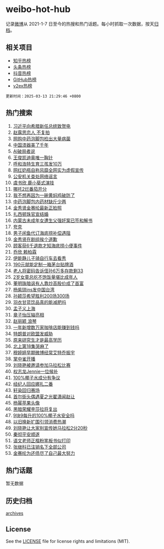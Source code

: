 # weibo-hot-hub

记录[微博](https://www.weibo.com)从 2021-1-7 日至今的热搜和热门话题。每小时抓取一次数据，按天[归档](archives)。

## 相关项目

- [知乎热榜](https://github.com/snaildev/zhihu-hot-hub)
- [头条热榜](https://github.com/snaildev/toutiao-hot-hub)
- [抖音热榜](https://github.com/snaildev/douyin-hot-hub)
- [GitHub热榜](https://github.com/snaildev/github-hot-hub)
- [v2ex热榜](https://github.com/snaildev/v2ex-hot-hub)


`更新时间：2025-03-13 21:29:46 +0800`

## 热门搜索

1. [习近平向希腊新任总统致贺电](https://m.weibo.cn/search?containerid=100103type%3D1%26t%3D10%26q%3D%23%E4%B9%A0%E8%BF%91%E5%B9%B3%E5%90%91%E5%B8%8C%E8%85%8A%E6%96%B0%E4%BB%BB%E6%80%BB%E7%BB%9F%E8%87%B4%E8%B4%BA%E7%94%B5%23&stream_entry_id=51&isnewpage=1&extparam=seat%3D1%26cate%3D10103%26pos%3D0%26q%3D%2523%25E4%25B9%25A0%25E8%25BF%2591%25E5%25B9%25B3%25E5%2590%2591%25E5%25B8%258C%25E8%2585%258A%25E6%2596%25B0%25E4%25BB%25BB%25E6%2580%25BB%25E7%25BB%259F%25E8%2587%25B4%25E8%25B4%25BA%25E7%2594%25B5%2523%26stream_entry_id%3D51%26c_type%3D51%26filter_type%3Drealtimehot%26dgr%3D0%26display_time%3D1741872585%26pre_seqid%3D174187258518603252230103)
1. [赵露思恋人 不复拍](https://m.weibo.cn/search?containerid=100103type%3D1%26t%3D10%26q%3D%E8%B5%B5%E9%9C%B2%E6%80%9D%E6%81%8B%E4%BA%BA+%E4%B8%8D%E5%A4%8D%E6%8B%8D&stream_entry_id=31&isnewpage=1&extparam=seat%3D1%26flag%3D2%26filter_type%3Drealtimehot%26dgr%3D0%26cate%3D5001%26band_rank%3D1%26pos%3D0%26q%3D%25E8%25B5%25B5%25E9%259C%25B2%25E6%2580%259D%25E6%2581%258B%25E4%25BA%25BA%2520%25E4%25B8%258D%25E5%25A4%258D%25E6%258B%258D%26stream_entry_id%3D31%26realpos%3D1%26c_type%3D31%26lcate%3D5001%26display_time%3D1741872585%26pre_seqid%3D174187258518603252230103)
1. [网购中药泡脚包检出大量病菌](https://m.weibo.cn/search?containerid=100103type%3D1%26t%3D10%26q%3D%23%E7%BD%91%E8%B4%AD%E4%B8%AD%E8%8D%AF%E6%B3%A1%E8%84%9A%E5%8C%85%E6%A3%80%E5%87%BA%E5%A4%A7%E9%87%8F%E7%97%85%E8%8F%8C%23&stream_entry_id=31&isnewpage=1&extparam=seat%3D1%26flag%3D1%26filter_type%3Drealtimehot%26dgr%3D0%26cate%3D5001%26band_rank%3D2%26pos%3D1%26q%3D%2523%25E7%25BD%2591%25E8%25B4%25AD%25E4%25B8%25AD%25E8%258D%25AF%25E6%25B3%25A1%25E8%2584%259A%25E5%258C%2585%25E6%25A3%2580%25E5%2587%25BA%25E5%25A4%25A7%25E9%2587%258F%25E7%2597%2585%25E8%258F%258C%2523%26stream_entry_id%3D31%26realpos%3D2%26c_type%3D31%26lcate%3D5001%26display_time%3D1741872585%26pre_seqid%3D174187258518603252230103)
1. [中国漆器美了千年](https://m.weibo.cn/search?containerid=100103type%3D1%26t%3D10%26q%3D%23%E4%B8%AD%E5%9B%BD%E6%BC%86%E5%99%A8%E7%BE%8E%E4%BA%86%E5%8D%83%E5%B9%B4%23&stream_entry_id=31&isnewpage=1&extparam=seat%3D1%26flag%3D1%26filter_type%3Drealtimehot%26dgr%3D0%26cate%3D5001%26band_rank%3D3%26pos%3D2%26q%3D%2523%25E4%25B8%25AD%25E5%259B%25BD%25E6%25BC%2586%25E5%2599%25A8%25E7%25BE%258E%25E4%25BA%2586%25E5%258D%2583%25E5%25B9%25B4%2523%26stream_entry_id%3D31%26realpos%3D3%26c_type%3D31%26lcate%3D5001%26display_time%3D1741872585%26pre_seqid%3D174187258518603252230103)
1. [AI破局者说](https://m.weibo.cn/search?containerid=100103type%3D1%26t%3D10%26q%3D%23AI%E7%A0%B4%E5%B1%80%E8%80%85%E8%AF%B4%23&stream_entry_id=31&isnewpage=1&extparam=seat%3D1%26filter_type%3Drealtimehot%26dgr%3D0%26adid%3D278956%26cate%3D5001%26band_rank%3D4%26pos%3D3%26is_ad_pos%3D1%26stream_entry_id%3D31%26q%3D%2523AI%25E7%25A0%25B4%25E5%25B1%2580%25E8%2580%2585%25E8%25AF%25B4%2523%26c_type%3D31%26lcate%3D5001%26display_time%3D1741872585%26pre_seqid%3D174187258518603252230103)
1. [王俊凯迪奥唯一胸针](https://m.weibo.cn/search?containerid=100103type%3D1%26t%3D10%26q%3D%23%E7%8E%8B%E4%BF%8A%E5%87%AF%E8%BF%AA%E5%A5%A5%E5%94%AF%E4%B8%80%E8%83%B8%E9%92%88%23&stream_entry_id=31&isnewpage=1&extparam=seat%3D1%26flag%3D1%26filter_type%3Drealtimehot%26dgr%3D0%26cate%3D5001%26band_rank%3D4%26pos%3D4%26q%3D%2523%25E7%258E%258B%25E4%25BF%258A%25E5%2587%25AF%25E8%25BF%25AA%25E5%25A5%25A5%25E5%2594%25AF%25E4%25B8%2580%25E8%2583%25B8%25E9%2592%2588%2523%26stream_entry_id%3D31%26realpos%3D4%26c_type%3D31%26lcate%3D5001%26display_time%3D1741872585%26pre_seqid%3D174187258518603252230103)
1. [呼和浩特生育三孩发10万](https://m.weibo.cn/search?containerid=100103type%3D1%26t%3D10%26q%3D%23%E5%91%BC%E5%92%8C%E6%B5%A9%E7%89%B9%E7%94%9F%E8%82%B2%E4%B8%89%E5%AD%A9%E5%8F%9110%E4%B8%87%23&stream_entry_id=31&isnewpage=1&extparam=seat%3D1%26flag%3D0%26filter_type%3Drealtimehot%26dgr%3D0%26cate%3D5001%26band_rank%3D5%26pos%3D5%26q%3D%2523%25E5%2591%25BC%25E5%2592%258C%25E6%25B5%25A9%25E7%2589%25B9%25E7%2594%259F%25E8%2582%25B2%25E4%25B8%2589%25E5%25AD%25A9%25E5%258F%259110%25E4%25B8%2587%2523%26stream_entry_id%3D31%26realpos%3D5%26c_type%3D31%26lcate%3D5001%26display_time%3D1741872585%26pre_seqid%3D174187258518603252230103)
1. [网红奶瓶自称风靡全网实为虚假宣传](https://m.weibo.cn/search?containerid=100103type%3D1%26t%3D10%26q%3D%23%E7%BD%91%E7%BA%A2%E5%A5%B6%E7%93%B6%E8%87%AA%E7%A7%B0%E9%A3%8E%E9%9D%A1%E5%85%A8%E7%BD%91%E5%AE%9E%E4%B8%BA%E8%99%9A%E5%81%87%E5%AE%A3%E4%BC%A0%23&stream_entry_id=31&isnewpage=1&extparam=seat%3D1%26flag%3D1%26filter_type%3Drealtimehot%26dgr%3D0%26cate%3D5001%26band_rank%3D6%26pos%3D6%26q%3D%2523%25E7%25BD%2591%25E7%25BA%25A2%25E5%25A5%25B6%25E7%2593%25B6%25E8%2587%25AA%25E7%25A7%25B0%25E9%25A3%258E%25E9%259D%25A1%25E5%2585%25A8%25E7%25BD%2591%25E5%25AE%259E%25E4%25B8%25BA%25E8%2599%259A%25E5%2581%2587%25E5%25AE%25A3%25E4%25BC%25A0%2523%26stream_entry_id%3D31%26realpos%3D6%26c_type%3D31%26lcate%3D5001%26display_time%3D1741872585%26pre_seqid%3D174187258518603252230103)
1. [公安机关查处网络谣言](https://m.weibo.cn/search?containerid=100103type%3D1%26t%3D10%26q%3D%23%E5%85%AC%E5%AE%89%E6%9C%BA%E5%85%B3%E6%9F%A5%E5%A4%84%E7%BD%91%E7%BB%9C%E8%B0%A3%E8%A8%80%23&stream_entry_id=31&isnewpage=1&extparam=seat%3D1%26filter_type%3Drealtimehot%26dgr%3D0%26adid%3D279039%26cate%3D5001%26band_rank%3D7%26pos%3D7%26is_ad_pos%3D1%26stream_entry_id%3D31%26q%3D%2523%25E5%2585%25AC%25E5%25AE%2589%25E6%259C%25BA%25E5%2585%25B3%25E6%259F%25A5%25E5%25A4%2584%25E7%25BD%2591%25E7%25BB%259C%25E8%25B0%25A3%25E8%25A8%2580%2523%26c_type%3D31%26lcate%3D5001%26display_time%3D1741872585%26pre_seqid%3D174187258518603252230103)
1. [虞书欣 鹿小葵式演技](https://m.weibo.cn/search?containerid=100103type%3D1%26t%3D10%26q%3D%E8%99%9E%E4%B9%A6%E6%AC%A3+%E9%B9%BF%E5%B0%8F%E8%91%B5%E5%BC%8F%E6%BC%94%E6%8A%80&stream_entry_id=31&isnewpage=1&extparam=seat%3D1%26flag%3D0%26filter_type%3Drealtimehot%26dgr%3D0%26cate%3D5001%26band_rank%3D7%26pos%3D8%26q%3D%25E8%2599%259E%25E4%25B9%25A6%25E6%25AC%25A3%2520%25E9%25B9%25BF%25E5%25B0%258F%25E8%2591%25B5%25E5%25BC%258F%25E6%25BC%2594%25E6%258A%2580%26stream_entry_id%3D31%26realpos%3D7%26c_type%3D31%26lcate%3D5001%26display_time%3D1741872585%26pre_seqid%3D174187258518603252230103)
1. [哪吒2烂番茄开分](https://m.weibo.cn/search?containerid=100103type%3D1%26t%3D10%26q%3D%23%E5%93%AA%E5%90%922%E7%83%82%E7%95%AA%E8%8C%84%E5%BC%80%E5%88%86%23&stream_entry_id=31&isnewpage=1&extparam=seat%3D1%26flag%3D1%26filter_type%3Drealtimehot%26dgr%3D0%26cate%3D5001%26band_rank%3D8%26pos%3D9%26q%3D%2523%25E5%2593%25AA%25E5%2590%25922%25E7%2583%2582%25E7%2595%25AA%25E8%258C%2584%25E5%25BC%2580%25E5%2588%2586%2523%26stream_entry_id%3D31%26realpos%3D8%26c_type%3D31%26lcate%3D5001%26display_time%3D1741872585%26pre_seqid%3D174187258518603252230103)
1. [我不想再因为一碗黄焖鸡破防了](https://m.weibo.cn/search?containerid=100103type%3D1%26t%3D10%26q%3D%23%E6%88%91%E4%B8%8D%E6%83%B3%E5%86%8D%E5%9B%A0%E4%B8%BA%E4%B8%80%E7%A2%97%E9%BB%84%E7%84%96%E9%B8%A1%E7%A0%B4%E9%98%B2%E4%BA%86%23&stream_entry_id=31&isnewpage=1&extparam=seat%3D1%26flag%3D0%26filter_type%3Drealtimehot%26dgr%3D0%26cate%3D5001%26band_rank%3D9%26pos%3D10%26q%3D%2523%25E6%2588%2591%25E4%25B8%258D%25E6%2583%25B3%25E5%2586%258D%25E5%259B%25A0%25E4%25B8%25BA%25E4%25B8%2580%25E7%25A2%2597%25E9%25BB%2584%25E7%2584%2596%25E9%25B8%25A1%25E7%25A0%25B4%25E9%2598%25B2%25E4%25BA%2586%2523%26stream_entry_id%3D31%26realpos%3D9%26c_type%3D31%26lcate%3D5001%26display_time%3D1741872585%26pre_seqid%3D174187258518603252230103)
1. [中药泡脚包内药材缺斤少两](https://m.weibo.cn/search?containerid=100103type%3D1%26t%3D10%26q%3D%23%E4%B8%AD%E8%8D%AF%E6%B3%A1%E8%84%9A%E5%8C%85%E5%86%85%E8%8D%AF%E6%9D%90%E7%BC%BA%E6%96%A4%E5%B0%91%E4%B8%A4%23&stream_entry_id=31&isnewpage=1&extparam=seat%3D1%26flag%3D1%26filter_type%3Drealtimehot%26dgr%3D0%26cate%3D5001%26band_rank%3D10%26pos%3D11%26q%3D%2523%25E4%25B8%25AD%25E8%258D%25AF%25E6%25B3%25A1%25E8%2584%259A%25E5%258C%2585%25E5%2586%2585%25E8%258D%25AF%25E6%259D%2590%25E7%25BC%25BA%25E6%2596%25A4%25E5%25B0%2591%25E4%25B8%25A4%2523%26stream_entry_id%3D31%26realpos%3D10%26c_type%3D31%26lcate%3D5001%26display_time%3D1741872585%26pre_seqid%3D174187258518603252230103)
1. [金秀贤金赛纶最新正脸照](https://m.weibo.cn/search?containerid=100103type%3D1%26t%3D10%26q%3D%23%E9%87%91%E7%A7%80%E8%B4%A4%E9%87%91%E8%B5%9B%E7%BA%B6%E6%9C%80%E6%96%B0%E6%AD%A3%E8%84%B8%E7%85%A7%23&stream_entry_id=31&isnewpage=1&extparam=seat%3D1%26flag%3D2%26filter_type%3Drealtimehot%26dgr%3D0%26cate%3D5001%26band_rank%3D11%26pos%3D12%26q%3D%2523%25E9%2587%2591%25E7%25A7%2580%25E8%25B4%25A4%25E9%2587%2591%25E8%25B5%259B%25E7%25BA%25B6%25E6%259C%2580%25E6%2596%25B0%25E6%25AD%25A3%25E8%2584%25B8%25E7%2585%25A7%2523%26stream_entry_id%3D31%26realpos%3D11%26c_type%3D31%26lcate%3D5001%26display_time%3D1741872585%26pre_seqid%3D174187258518603252230103)
1. [扎西顿珠官宣结婚](https://m.weibo.cn/search?containerid=100103type%3D1%26t%3D10%26q%3D%23%E6%89%8E%E8%A5%BF%E9%A1%BF%E7%8F%A0%E5%AE%98%E5%AE%A3%E7%BB%93%E5%A9%9A%23&stream_entry_id=31&isnewpage=1&extparam=seat%3D1%26flag%3D1%26filter_type%3Drealtimehot%26dgr%3D0%26cate%3D5001%26band_rank%3D12%26pos%3D13%26q%3D%2523%25E6%2589%258E%25E8%25A5%25BF%25E9%25A1%25BF%25E7%258F%25A0%25E5%25AE%2598%25E5%25AE%25A3%25E7%25BB%2593%25E5%25A9%259A%2523%26stream_entry_id%3D31%26realpos%3D12%26c_type%3D31%26lcate%3D5001%26display_time%3D1741872585%26pre_seqid%3D174187258518603252230103)
1. [内蒙古未成年女遭生父强奸案已签和解书](https://m.weibo.cn/search?containerid=100103type%3D1%26t%3D10%26q%3D%23%E5%86%85%E8%92%99%E5%8F%A4%E6%9C%AA%E6%88%90%E5%B9%B4%E5%A5%B3%E9%81%AD%E7%94%9F%E7%88%B6%E5%BC%BA%E5%A5%B8%E6%A1%88%E5%B7%B2%E7%AD%BE%E5%92%8C%E8%A7%A3%E4%B9%A6%23&stream_entry_id=31&isnewpage=1&extparam=seat%3D1%26flag%3D0%26filter_type%3Drealtimehot%26dgr%3D0%26cate%3D5001%26band_rank%3D13%26pos%3D14%26q%3D%2523%25E5%2586%2585%25E8%2592%2599%25E5%258F%25A4%25E6%259C%25AA%25E6%2588%2590%25E5%25B9%25B4%25E5%25A5%25B3%25E9%2581%25AD%25E7%2594%259F%25E7%2588%25B6%25E5%25BC%25BA%25E5%25A5%25B8%25E6%25A1%2588%25E5%25B7%25B2%25E7%25AD%25BE%25E5%2592%258C%25E8%25A7%25A3%25E4%25B9%25A6%2523%26stream_entry_id%3D31%26realpos%3D13%26c_type%3D31%26lcate%3D5001%26display_time%3D1741872585%26pre_seqid%3D174187258518603252230103)
1. [夸克](https://m.weibo.cn/search?containerid=100103type%3D1%26t%3D10%26q%3D%23%E5%A4%B8%E5%85%8B%23&stream_entry_id=31&isnewpage=1&extparam=seat%3D1%26flag%3D1%26filter_type%3Drealtimehot%26dgr%3D0%26adid%3D279101%26cate%3D5001%26band_rank%3D14%26pos%3D15%26q%3D%2523%25E5%25A4%25B8%25E5%2585%258B%2523%26stream_entry_id%3D31%26realpos%3D14%26c_type%3D31%26lcate%3D5001%26display_time%3D1741872585%26pre_seqid%3D174187258518603252230103)
1. [男子闲鱼代订海底捞补偿遇阻](https://m.weibo.cn/search?containerid=100103type%3D1%26t%3D10%26q%3D%23%E7%94%B7%E5%AD%90%E9%97%B2%E9%B1%BC%E4%BB%A3%E8%AE%A2%E6%B5%B7%E5%BA%95%E6%8D%9E%E8%A1%A5%E5%81%BF%E9%81%87%E9%98%BB%23&stream_entry_id=31&isnewpage=1&extparam=seat%3D1%26flag%3D0%26filter_type%3Drealtimehot%26dgr%3D0%26cate%3D5001%26band_rank%3D15%26pos%3D16%26q%3D%2523%25E7%2594%25B7%25E5%25AD%2590%25E9%2597%25B2%25E9%25B1%25BC%25E4%25BB%25A3%25E8%25AE%25A2%25E6%25B5%25B7%25E5%25BA%2595%25E6%258D%259E%25E8%25A1%25A5%25E5%2581%25BF%25E9%2581%2587%25E9%2598%25BB%2523%26stream_entry_id%3D31%26realpos%3D15%26c_type%3D31%26lcate%3D5001%26display_time%3D1741872585%26pre_seqid%3D174187258518603252230103)
1. [金秀贤在剧组挨个道歉](https://m.weibo.cn/search?containerid=100103type%3D1%26t%3D10%26q%3D%23%E9%87%91%E7%A7%80%E8%B4%A4%E5%9C%A8%E5%89%A7%E7%BB%84%E6%8C%A8%E4%B8%AA%E9%81%93%E6%AD%89%23&stream_entry_id=31&isnewpage=1&extparam=seat%3D1%26flag%3D2%26filter_type%3Drealtimehot%26dgr%3D0%26cate%3D5001%26band_rank%3D16%26pos%3D17%26q%3D%2523%25E9%2587%2591%25E7%25A7%2580%25E8%25B4%25A4%25E5%259C%25A8%25E5%2589%25A7%25E7%25BB%2584%25E6%258C%25A8%25E4%25B8%25AA%25E9%2581%2593%25E6%25AD%2589%2523%26stream_entry_id%3D31%26realpos%3D16%26c_type%3D31%26lcate%3D5001%26display_time%3D1741872585%26pre_seqid%3D174187258518603252230103)
1. [顾客获6千退款才知海底捞小便事件](https://m.weibo.cn/search?containerid=100103type%3D1%26t%3D10%26q%3D%23%E9%A1%BE%E5%AE%A2%E8%8E%B76%E5%8D%83%E9%80%80%E6%AC%BE%E6%89%8D%E7%9F%A5%E6%B5%B7%E5%BA%95%E6%8D%9E%E5%B0%8F%E4%BE%BF%E4%BA%8B%E4%BB%B6%23&stream_entry_id=31&isnewpage=1&extparam=seat%3D1%26flag%3D2%26filter_type%3Drealtimehot%26dgr%3D0%26cate%3D5001%26band_rank%3D17%26pos%3D18%26q%3D%2523%25E9%25A1%25BE%25E5%25AE%25A2%25E8%258E%25B76%25E5%258D%2583%25E9%2580%2580%25E6%25AC%25BE%25E6%2589%258D%25E7%259F%25A5%25E6%25B5%25B7%25E5%25BA%2595%25E6%258D%259E%25E5%25B0%258F%25E4%25BE%25BF%25E4%25BA%258B%25E4%25BB%25B6%2523%26stream_entry_id%3D31%26realpos%3D17%26c_type%3D31%26lcate%3D5001%26display_time%3D1741872585%26pre_seqid%3D174187258518603252230103)
1. [乔欣 赖柏霖](https://m.weibo.cn/search?containerid=100103type%3D1%26t%3D10%26q%3D%E4%B9%94%E6%AC%A3+%E8%B5%96%E6%9F%8F%E9%9C%96&stream_entry_id=31&isnewpage=1&extparam=seat%3D1%26flag%3D2%26filter_type%3Drealtimehot%26dgr%3D0%26cate%3D5001%26band_rank%3D18%26pos%3D19%26q%3D%25E4%25B9%2594%25E6%25AC%25A3%2520%25E8%25B5%2596%25E6%259F%258F%25E9%259C%2596%26stream_entry_id%3D31%26realpos%3D18%26c_type%3D31%26lcate%3D5001%26display_time%3D1741872585%26pre_seqid%3D174187258518603252230103)
1. [伊能静儿子骑自行车去看秀](https://m.weibo.cn/search?containerid=100103type%3D1%26t%3D10%26q%3D%23%E4%BC%8A%E8%83%BD%E9%9D%99%E5%84%BF%E5%AD%90%E9%AA%91%E8%87%AA%E8%A1%8C%E8%BD%A6%E5%8E%BB%E7%9C%8B%E7%A7%80%23&stream_entry_id=31&isnewpage=1&extparam=seat%3D1%26flag%3D0%26filter_type%3Drealtimehot%26dgr%3D0%26cate%3D5001%26band_rank%3D19%26pos%3D20%26q%3D%2523%25E4%25BC%258A%25E8%2583%25BD%25E9%259D%2599%25E5%2584%25BF%25E5%25AD%2590%25E9%25AA%2591%25E8%2587%25AA%25E8%25A1%258C%25E8%25BD%25A6%25E5%258E%25BB%25E7%259C%258B%25E7%25A7%2580%2523%26stream_entry_id%3D31%26realpos%3D19%26c_type%3D31%26lcate%3D5001%26display_time%3D1741872585%26pre_seqid%3D174187258518603252230103)
1. [190元就能定制一箱茅台贴牌酒](https://m.weibo.cn/search?containerid=100103type%3D1%26t%3D10%26q%3D%23190%E5%85%83%E5%B0%B1%E8%83%BD%E5%AE%9A%E5%88%B6%E4%B8%80%E7%AE%B1%E8%8C%85%E5%8F%B0%E8%B4%B4%E7%89%8C%E9%85%92%23&stream_entry_id=31&isnewpage=1&extparam=seat%3D1%26flag%3D1%26filter_type%3Drealtimehot%26dgr%3D0%26cate%3D5001%26band_rank%3D20%26pos%3D21%26q%3D%2523190%25E5%2585%2583%25E5%25B0%25B1%25E8%2583%25BD%25E5%25AE%259A%25E5%2588%25B6%25E4%25B8%2580%25E7%25AE%25B1%25E8%258C%2585%25E5%258F%25B0%25E8%25B4%25B4%25E7%2589%258C%25E9%2585%2592%2523%26stream_entry_id%3D31%26realpos%3D20%26c_type%3D31%26lcate%3D5001%26display_time%3D1741872585%26pre_seqid%3D174187258518603252230103)
1. [老人将密码告诉侄孙6万多存款剩33](https://m.weibo.cn/search?containerid=100103type%3D1%26t%3D10%26q%3D%23%E8%80%81%E4%BA%BA%E5%B0%86%E5%AF%86%E7%A0%81%E5%91%8A%E8%AF%89%E4%BE%84%E5%AD%996%E4%B8%87%E5%A4%9A%E5%AD%98%E6%AC%BE%E5%89%A933%23&stream_entry_id=31&isnewpage=1&extparam=seat%3D1%26flag%3D0%26filter_type%3Drealtimehot%26dgr%3D0%26cate%3D5001%26band_rank%3D21%26pos%3D22%26q%3D%2523%25E8%2580%2581%25E4%25BA%25BA%25E5%25B0%2586%25E5%25AF%2586%25E7%25A0%2581%25E5%2591%258A%25E8%25AF%2589%25E4%25BE%2584%25E5%25AD%25996%25E4%25B8%2587%25E5%25A4%259A%25E5%25AD%2598%25E6%25AC%25BE%25E5%2589%25A933%2523%26stream_entry_id%3D31%26realpos%3D21%26c_type%3D31%26lcate%3D5001%26display_time%3D1741872585%26pre_seqid%3D174187258518603252230103)
1. [2岁女童总吃不饱饭量堪比成年人](https://m.weibo.cn/search?containerid=100103type%3D1%26t%3D10%26q%3D%232%E5%B2%81%E5%A5%B3%E7%AB%A5%E6%80%BB%E5%90%83%E4%B8%8D%E9%A5%B1%E9%A5%AD%E9%87%8F%E5%A0%AA%E6%AF%94%E6%88%90%E5%B9%B4%E4%BA%BA%23&stream_entry_id=31&isnewpage=1&extparam=seat%3D1%26flag%3D1%26filter_type%3Drealtimehot%26dgr%3D0%26cate%3D5001%26band_rank%3D22%26pos%3D23%26q%3D%25232%25E5%25B2%2581%25E5%25A5%25B3%25E7%25AB%25A5%25E6%2580%25BB%25E5%2590%2583%25E4%25B8%258D%25E9%25A5%25B1%25E9%25A5%25AD%25E9%2587%258F%25E5%25A0%25AA%25E6%25AF%2594%25E6%2588%2590%25E5%25B9%25B4%25E4%25BA%25BA%2523%26stream_entry_id%3D31%26realpos%3D22%26c_type%3D31%26lcate%3D5001%26display_time%3D1741872585%26pre_seqid%3D174187258518603252230103)
1. [董明珠暗讽有人靠炒高股价成了首富](https://m.weibo.cn/search?containerid=100103type%3D1%26t%3D10%26q%3D%23%E8%91%A3%E6%98%8E%E7%8F%A0%E6%9A%97%E8%AE%BD%E6%9C%89%E4%BA%BA%E9%9D%A0%E7%82%92%E9%AB%98%E8%82%A1%E4%BB%B7%E6%88%90%E4%BA%86%E9%A6%96%E5%AF%8C%23&stream_entry_id=31&isnewpage=1&extparam=seat%3D1%26flag%3D0%26filter_type%3Drealtimehot%26dgr%3D0%26cate%3D5001%26band_rank%3D23%26pos%3D24%26q%3D%2523%25E8%2591%25A3%25E6%2598%258E%25E7%258F%25A0%25E6%259A%2597%25E8%25AE%25BD%25E6%259C%2589%25E4%25BA%25BA%25E9%259D%25A0%25E7%2582%2592%25E9%25AB%2598%25E8%2582%25A1%25E4%25BB%25B7%25E6%2588%2590%25E4%25BA%2586%25E9%25A6%2596%25E5%25AF%258C%2523%26stream_entry_id%3D31%26realpos%3D23%26c_type%3D31%26lcate%3D5001%26display_time%3D1741872585%26pre_seqid%3D174187258518603252230103)
1. [杨紫琼ins发中国台湾](https://m.weibo.cn/search?containerid=100103type%3D1%26t%3D10%26q%3D%23%E6%9D%A8%E7%B4%AB%E7%90%BCins%E5%8F%91%E4%B8%AD%E5%9B%BD%E5%8F%B0%E6%B9%BE%23&stream_entry_id=31&isnewpage=1&extparam=seat%3D1%26flag%3D0%26filter_type%3Drealtimehot%26dgr%3D0%26cate%3D5001%26band_rank%3D24%26pos%3D25%26q%3D%2523%25E6%259D%25A8%25E7%25B4%25AB%25E7%2590%25BCins%25E5%258F%2591%25E4%25B8%25AD%25E5%259B%25BD%25E5%258F%25B0%25E6%25B9%25BE%2523%26stream_entry_id%3D31%26realpos%3D24%26c_type%3D31%26lcate%3D5001%26display_time%3D1741872585%26pre_seqid%3D174187258518603252230103)
1. [孙颖莎希望胜利200场300场](https://m.weibo.cn/search?containerid=100103type%3D1%26t%3D10%26q%3D%23%E5%AD%99%E9%A2%96%E8%8E%8E%E5%B8%8C%E6%9C%9B%E8%83%9C%E5%88%A9200%E5%9C%BA300%E5%9C%BA%23&stream_entry_id=31&isnewpage=1&extparam=seat%3D1%26flag%3D1%26filter_type%3Drealtimehot%26dgr%3D0%26cate%3D5001%26band_rank%3D25%26pos%3D26%26q%3D%2523%25E5%25AD%2599%25E9%25A2%2596%25E8%258E%258E%25E5%25B8%258C%25E6%259C%259B%25E8%2583%259C%25E5%2588%25A9200%25E5%259C%25BA300%25E5%259C%25BA%2523%26stream_entry_id%3D31%26realpos%3D25%26c_type%3D31%26lcate%3D5001%26display_time%3D1741872585%26pre_seqid%3D174187258518603252230103)
1. [羽衣甘蓝饮品真的能减肥吗](https://m.weibo.cn/search?containerid=100103type%3D1%26t%3D10%26q%3D%23%E7%BE%BD%E8%A1%A3%E7%94%98%E8%93%9D%E9%A5%AE%E5%93%81%E7%9C%9F%E7%9A%84%E8%83%BD%E5%87%8F%E8%82%A5%E5%90%97%23&stream_entry_id=31&isnewpage=1&extparam=seat%3D1%26flag%3D0%26filter_type%3Drealtimehot%26dgr%3D0%26cate%3D5001%26band_rank%3D26%26pos%3D27%26q%3D%2523%25E7%25BE%25BD%25E8%25A1%25A3%25E7%2594%2598%25E8%2593%259D%25E9%25A5%25AE%25E5%2593%2581%25E7%259C%259F%25E7%259A%2584%25E8%2583%25BD%25E5%2587%258F%25E8%2582%25A5%25E5%2590%2597%2523%26stream_entry_id%3D31%26realpos%3D26%26c_type%3D31%26lcate%3D5001%26display_time%3D1741872585%26pre_seqid%3D174187258518603252230103)
1. [孟子义上海](https://m.weibo.cn/search?containerid=100103type%3D1%26t%3D10%26q%3D%E5%AD%9F%E5%AD%90%E4%B9%89%E4%B8%8A%E6%B5%B7&stream_entry_id=31&isnewpage=1&extparam=seat%3D1%26flag%3D1%26filter_type%3Drealtimehot%26dgr%3D0%26cate%3D5001%26band_rank%3D27%26pos%3D28%26q%3D%25E5%25AD%259F%25E5%25AD%2590%25E4%25B9%2589%25E4%25B8%258A%25E6%25B5%25B7%26stream_entry_id%3D31%26realpos%3D27%26c_type%3D31%26lcate%3D5001%26display_time%3D1741872585%26pre_seqid%3D174187258518603252230103)
1. [章子怡压轴亮相](https://m.weibo.cn/search?containerid=100103type%3D1%26t%3D10%26q%3D%23%E7%AB%A0%E5%AD%90%E6%80%A1%E5%8E%8B%E8%BD%B4%E4%BA%AE%E7%9B%B8%23&stream_entry_id=31&isnewpage=1&extparam=seat%3D1%26flag%3D1%26filter_type%3Drealtimehot%26dgr%3D0%26cate%3D5001%26band_rank%3D28%26pos%3D29%26q%3D%2523%25E7%25AB%25A0%25E5%25AD%2590%25E6%2580%25A1%25E5%258E%258B%25E8%25BD%25B4%25E4%25BA%25AE%25E7%259B%25B8%2523%26stream_entry_id%3D31%26realpos%3D28%26c_type%3D31%26lcate%3D5001%26display_time%3D1741872585%26pre_seqid%3D174187258518603252230103)
1. [赵丽颖 浪琴](https://m.weibo.cn/search?containerid=100103type%3D1%26t%3D10%26q%3D%E8%B5%B5%E4%B8%BD%E9%A2%96+%E6%B5%AA%E7%90%B4&stream_entry_id=31&isnewpage=1&extparam=seat%3D1%26flag%3D0%26filter_type%3Drealtimehot%26dgr%3D0%26cate%3D5001%26band_rank%3D29%26pos%3D30%26q%3D%25E8%25B5%25B5%25E4%25B8%25BD%25E9%25A2%2596%2520%25E6%25B5%25AA%25E7%2590%25B4%26stream_entry_id%3D31%26realpos%3D29%26c_type%3D31%26lcate%3D5001%26display_time%3D1741872585%26pre_seqid%3D174187258518603252230103)
1. [一年新增数万家咖啡店能赚到钱吗](https://m.weibo.cn/search?containerid=100103type%3D1%26t%3D10%26q%3D%23%E4%B8%80%E5%B9%B4%E6%96%B0%E5%A2%9E%E6%95%B0%E4%B8%87%E5%AE%B6%E5%92%96%E5%95%A1%E5%BA%97%E8%83%BD%E8%B5%9A%E5%88%B0%E9%92%B1%E5%90%97%23&stream_entry_id=31&isnewpage=1&extparam=seat%3D1%26flag%3D1%26filter_type%3Drealtimehot%26dgr%3D0%26cate%3D5001%26band_rank%3D30%26pos%3D31%26q%3D%2523%25E4%25B8%2580%25E5%25B9%25B4%25E6%2596%25B0%25E5%25A2%259E%25E6%2595%25B0%25E4%25B8%2587%25E5%25AE%25B6%25E5%2592%2596%25E5%2595%25A1%25E5%25BA%2597%25E8%2583%25BD%25E8%25B5%259A%25E5%2588%25B0%25E9%2592%25B1%25E5%2590%2597%2523%26stream_entry_id%3D31%26realpos%3D30%26c_type%3D31%26lcate%3D5001%26display_time%3D1741872585%26pre_seqid%3D174187258518603252230103)
1. [特朗普对欧盟发威胁](https://m.weibo.cn/search?containerid=100103type%3D1%26t%3D10%26q%3D%23%E7%89%B9%E6%9C%97%E6%99%AE%E5%AF%B9%E6%AC%A7%E7%9B%9F%E5%8F%91%E5%A8%81%E8%83%81%23&stream_entry_id=31&isnewpage=1&extparam=seat%3D1%26flag%3D1%26filter_type%3Drealtimehot%26dgr%3D0%26cate%3D5001%26band_rank%3D31%26pos%3D32%26q%3D%2523%25E7%2589%25B9%25E6%259C%2597%25E6%2599%25AE%25E5%25AF%25B9%25E6%25AC%25A7%25E7%259B%259F%25E5%258F%2591%25E5%25A8%2581%25E8%2583%2581%2523%26stream_entry_id%3D31%26realpos%3D31%26c_type%3D31%26lcate%3D5001%26display_time%3D1741872585%26pre_seqid%3D174187258518603252230103)
1. [原来研究生才是最高学历](https://m.weibo.cn/search?containerid=100103type%3D1%26t%3D10%26q%3D%E5%8E%9F%E6%9D%A5%E7%A0%94%E7%A9%B6%E7%94%9F%E6%89%8D%E6%98%AF%E6%9C%80%E9%AB%98%E5%AD%A6%E5%8E%86&stream_entry_id=31&isnewpage=1&extparam=seat%3D1%26flag%3D0%26filter_type%3Drealtimehot%26dgr%3D0%26cate%3D5001%26band_rank%3D32%26pos%3D33%26q%3D%25E5%258E%259F%25E6%259D%25A5%25E7%25A0%2594%25E7%25A9%25B6%25E7%2594%259F%25E6%2589%258D%25E6%2598%25AF%25E6%259C%2580%25E9%25AB%2598%25E5%25AD%25A6%25E5%258E%2586%26stream_entry_id%3D31%26realpos%3D32%26c_type%3D31%26lcate%3D5001%26display_time%3D1741872585%26pre_seqid%3D174187258518603252230103)
1. [北上第18集哭麻了](https://m.weibo.cn/search?containerid=100103type%3D1%26t%3D10%26q%3D%E5%8C%97%E4%B8%8A%E7%AC%AC18%E9%9B%86%E5%93%AD%E9%BA%BB%E4%BA%86&stream_entry_id=31&isnewpage=1&extparam=seat%3D1%26flag%3D1%26filter_type%3Drealtimehot%26dgr%3D0%26cate%3D5001%26band_rank%3D33%26pos%3D34%26q%3D%25E5%258C%2597%25E4%25B8%258A%25E7%25AC%25AC18%25E9%259B%2586%25E5%2593%25AD%25E9%25BA%25BB%25E4%25BA%2586%26stream_entry_id%3D31%26realpos%3D33%26c_type%3D31%26lcate%3D5001%26display_time%3D1741872585%26pre_seqid%3D174187258518603252230103)
1. [穆婷婷早期微博经常艾特乔振宇](https://m.weibo.cn/search?containerid=100103type%3D1%26t%3D10%26q%3D%23%E7%A9%86%E5%A9%B7%E5%A9%B7%E6%97%A9%E6%9C%9F%E5%BE%AE%E5%8D%9A%E7%BB%8F%E5%B8%B8%E8%89%BE%E7%89%B9%E4%B9%94%E6%8C%AF%E5%AE%87%23&stream_entry_id=31&isnewpage=1&extparam=seat%3D1%26flag%3D0%26filter_type%3Drealtimehot%26dgr%3D0%26cate%3D5001%26band_rank%3D34%26pos%3D35%26q%3D%2523%25E7%25A9%2586%25E5%25A9%25B7%25E5%25A9%25B7%25E6%2597%25A9%25E6%259C%259F%25E5%25BE%25AE%25E5%258D%259A%25E7%25BB%258F%25E5%25B8%25B8%25E8%2589%25BE%25E7%2589%25B9%25E4%25B9%2594%25E6%258C%25AF%25E5%25AE%2587%2523%26stream_entry_id%3D31%26realpos%3D34%26c_type%3D31%26lcate%3D5001%26display_time%3D1741872585%26pre_seqid%3D174187258518603252230103)
1. [掌中雀开播](https://m.weibo.cn/search?containerid=100103type%3D1%26t%3D10%26q%3D%23%E6%8E%8C%E4%B8%AD%E9%9B%80%E5%BC%80%E6%92%AD%23&stream_entry_id=31&isnewpage=1&extparam=seat%3D1%26flag%3D1%26filter_type%3Drealtimehot%26dgr%3D0%26cate%3D5001%26band_rank%3D35%26pos%3D36%26q%3D%2523%25E6%258E%258C%25E4%25B8%25AD%25E9%259B%2580%25E5%25BC%2580%25E6%2592%25AD%2523%26stream_entry_id%3D31%26realpos%3D35%26c_type%3D31%26lcate%3D5001%26display_time%3D1741872585%26pre_seqid%3D174187258518603252230103)
1. [刘晓艳被邀请参加马拉松比赛](https://m.weibo.cn/search?containerid=100103type%3D1%26t%3D10%26q%3D%23%E5%88%98%E6%99%93%E8%89%B3%E8%A2%AB%E9%82%80%E8%AF%B7%E5%8F%82%E5%8A%A0%E9%A9%AC%E6%8B%89%E6%9D%BE%E6%AF%94%E8%B5%9B%23&stream_entry_id=31&isnewpage=1&extparam=seat%3D1%26flag%3D1%26filter_type%3Drealtimehot%26dgr%3D0%26cate%3D5001%26band_rank%3D36%26pos%3D37%26q%3D%2523%25E5%2588%2598%25E6%2599%2593%25E8%2589%25B3%25E8%25A2%25AB%25E9%2582%2580%25E8%25AF%25B7%25E5%258F%2582%25E5%258A%25A0%25E9%25A9%25AC%25E6%258B%2589%25E6%259D%25BE%25E6%25AF%2594%25E8%25B5%259B%2523%26stream_entry_id%3D31%26realpos%3D36%26c_type%3D31%26lcate%3D5001%26display_time%3D1741872585%26pre_seqid%3D174187258518603252230103)
1. [权志龙Jennie一位候补](https://m.weibo.cn/search?containerid=100103type%3D1%26t%3D10%26q%3D%23%E6%9D%83%E5%BF%97%E9%BE%99Jennie%E4%B8%80%E4%BD%8D%E5%80%99%E8%A1%A5%23&stream_entry_id=31&isnewpage=1&extparam=seat%3D1%26flag%3D1%26filter_type%3Drealtimehot%26dgr%3D0%26cate%3D5001%26band_rank%3D37%26pos%3D38%26q%3D%2523%25E6%259D%2583%25E5%25BF%2597%25E9%25BE%2599Jennie%25E4%25B8%2580%25E4%25BD%258D%25E5%2580%2599%25E8%25A1%25A5%2523%26stream_entry_id%3D31%26realpos%3D37%26c_type%3D31%26lcate%3D5001%26display_time%3D1741872585%26pre_seqid%3D174187258518603252230103)
1. [100%椰子水成分有争议](https://m.weibo.cn/search?containerid=100103type%3D1%26t%3D10%26q%3D%23100%25%E6%A4%B0%E5%AD%90%E6%B0%B4%E6%88%90%E5%88%86%E6%9C%89%E4%BA%89%E8%AE%AE%23&stream_entry_id=31&isnewpage=1&extparam=seat%3D1%26flag%3D1%26filter_type%3Drealtimehot%26dgr%3D0%26cate%3D5001%26band_rank%3D38%26pos%3D39%26q%3D%2523100%2525%25E6%25A4%25B0%25E5%25AD%2590%25E6%25B0%25B4%25E6%2588%2590%25E5%2588%2586%25E6%259C%2589%25E4%25BA%2589%25E8%25AE%25AE%2523%26stream_entry_id%3D31%26realpos%3D38%26c_type%3D31%26lcate%3D5001%26display_time%3D1741872585%26pre_seqid%3D174187258518603252230103)
1. [经纪人回应娜扎二番](https://m.weibo.cn/search?containerid=100103type%3D1%26t%3D10%26q%3D%23%E7%BB%8F%E7%BA%AA%E4%BA%BA%E5%9B%9E%E5%BA%94%E5%A8%9C%E6%89%8E%E4%BA%8C%E7%95%AA%23&stream_entry_id=31&isnewpage=1&extparam=seat%3D1%26flag%3D0%26filter_type%3Drealtimehot%26dgr%3D0%26cate%3D5001%26band_rank%3D39%26pos%3D40%26q%3D%2523%25E7%25BB%258F%25E7%25BA%25AA%25E4%25BA%25BA%25E5%259B%259E%25E5%25BA%2594%25E5%25A8%259C%25E6%2589%258E%25E4%25BA%258C%25E7%2595%25AA%2523%26stream_entry_id%3D31%26realpos%3D39%26c_type%3D31%26lcate%3D5001%26display_time%3D1741872585%26pre_seqid%3D174187258518603252230103)
1. [轩染回归赛场](https://m.weibo.cn/search?containerid=100103type%3D1%26t%3D10%26q%3D%23%E8%BD%A9%E6%9F%93%E5%9B%9E%E5%BD%92%E8%B5%9B%E5%9C%BA%23&stream_entry_id=31&isnewpage=1&extparam=seat%3D1%26flag%3D1%26filter_type%3Drealtimehot%26dgr%3D0%26cate%3D5001%26band_rank%3D40%26pos%3D41%26q%3D%2523%25E8%25BD%25A9%25E6%259F%2593%25E5%259B%259E%25E5%25BD%2592%25E8%25B5%259B%25E5%259C%25BA%2523%26stream_entry_id%3D31%26realpos%3D40%26c_type%3D31%26lcate%3D5001%26display_time%3D1741872585%26pre_seqid%3D174187258518603252230103)
1. [首尔街头偶遇夏之光翟潇闻赵让](https://m.weibo.cn/search?containerid=100103type%3D1%26t%3D10%26q%3D%23%E9%A6%96%E5%B0%94%E8%A1%97%E5%A4%B4%E5%81%B6%E9%81%87%E5%A4%8F%E4%B9%8B%E5%85%89%E7%BF%9F%E6%BD%87%E9%97%BB%E8%B5%B5%E8%AE%A9%23&stream_entry_id=31&isnewpage=1&extparam=seat%3D1%26flag%3D1%26filter_type%3Drealtimehot%26dgr%3D0%26cate%3D5001%26band_rank%3D41%26pos%3D42%26q%3D%2523%25E9%25A6%2596%25E5%25B0%2594%25E8%25A1%2597%25E5%25A4%25B4%25E5%2581%25B6%25E9%2581%2587%25E5%25A4%258F%25E4%25B9%258B%25E5%2585%2589%25E7%25BF%259F%25E6%25BD%2587%25E9%2597%25BB%25E8%25B5%25B5%25E8%25AE%25A9%2523%26stream_entry_id%3D31%26realpos%3D41%26c_type%3D31%26lcate%3D5001%26display_time%3D1741872585%26pre_seqid%3D174187258518603252230103)
1. [杨幂苹果头像](https://m.weibo.cn/search?containerid=100103type%3D1%26t%3D10%26q%3D%23%E6%9D%A8%E5%B9%82%E8%8B%B9%E6%9E%9C%E5%A4%B4%E5%83%8F%23&stream_entry_id=31&isnewpage=1&extparam=seat%3D1%26flag%3D0%26filter_type%3Drealtimehot%26dgr%3D0%26cate%3D5001%26band_rank%3D42%26pos%3D43%26q%3D%2523%25E6%259D%25A8%25E5%25B9%2582%25E8%258B%25B9%25E6%259E%259C%25E5%25A4%25B4%25E5%2583%258F%2523%26stream_entry_id%3D31%26realpos%3D42%26c_type%3D31%26lcate%3D5001%26display_time%3D1741872585%26pre_seqid%3D174187258518603252230103)
1. [黑暗荣耀李莎拉将复出](https://m.weibo.cn/search?containerid=100103type%3D1%26t%3D10%26q%3D%23%E9%BB%91%E6%9A%97%E8%8D%A3%E8%80%80%E6%9D%8E%E8%8E%8E%E6%8B%89%E5%B0%86%E5%A4%8D%E5%87%BA%23&stream_entry_id=31&isnewpage=1&extparam=seat%3D1%26flag%3D1%26filter_type%3Drealtimehot%26dgr%3D0%26cate%3D5001%26band_rank%3D43%26pos%3D44%26q%3D%2523%25E9%25BB%2591%25E6%259A%2597%25E8%258D%25A3%25E8%2580%2580%25E6%259D%258E%25E8%258E%258E%25E6%258B%2589%25E5%25B0%2586%25E5%25A4%258D%25E5%2587%25BA%2523%26stream_entry_id%3D31%26realpos%3D43%26c_type%3D31%26lcate%3D5001%26display_time%3D1741872585%26pre_seqid%3D174187258518603252230103)
1. [9块9每升的100%椰子水安全吗](https://m.weibo.cn/search?containerid=100103type%3D1%26t%3D10%26q%3D%239%E5%9D%979%E6%AF%8F%E5%8D%87%E7%9A%84100%25%E6%A4%B0%E5%AD%90%E6%B0%B4%E5%AE%89%E5%85%A8%E5%90%97%23&stream_entry_id=31&isnewpage=1&extparam=seat%3D1%26flag%3D0%26filter_type%3Drealtimehot%26dgr%3D0%26cate%3D5001%26band_rank%3D44%26pos%3D45%26q%3D%25239%25E5%259D%25979%25E6%25AF%258F%25E5%258D%2587%25E7%259A%2584100%2525%25E6%25A4%25B0%25E5%25AD%2590%25E6%25B0%25B4%25E5%25AE%2589%25E5%2585%25A8%25E5%2590%2597%2523%26stream_entry_id%3D31%26realpos%3D44%26c_type%3D31%26lcate%3D5001%26display_time%3D1741872585%26pre_seqid%3D174187258518603252230103)
1. [以旧换新扩围引领消费热潮](https://m.weibo.cn/search?containerid=100103type%3D1%26t%3D10%26q%3D%23%E4%BB%A5%E6%97%A7%E6%8D%A2%E6%96%B0%E6%89%A9%E5%9B%B4%E5%BC%95%E9%A2%86%E6%B6%88%E8%B4%B9%E7%83%AD%E6%BD%AE%23&stream_entry_id=31&isnewpage=1&extparam=seat%3D1%26flag%3D1%26filter_type%3Drealtimehot%26dgr%3D0%26cate%3D5001%26band_rank%3D45%26pos%3D46%26q%3D%2523%25E4%25BB%25A5%25E6%2597%25A7%25E6%258D%25A2%25E6%2596%25B0%25E6%2589%25A9%25E5%259B%25B4%25E5%25BC%2595%25E9%25A2%2586%25E6%25B6%2588%25E8%25B4%25B9%25E7%2583%25AD%25E6%25BD%25AE%2523%26stream_entry_id%3D31%26realpos%3D45%26c_type%3D31%26lcate%3D5001%26display_time%3D1741872585%26pre_seqid%3D174187258518603252230103)
1. [刘晓艳让大家别宣传她马拉松2分20秒](https://m.weibo.cn/search?containerid=100103type%3D1%26t%3D10%26q%3D%23%E5%88%98%E6%99%93%E8%89%B3%E8%AE%A9%E5%A4%A7%E5%AE%B6%E5%88%AB%E5%AE%A3%E4%BC%A0%E5%A5%B9%E9%A9%AC%E6%8B%89%E6%9D%BE2%E5%88%8620%E7%A7%92%23&stream_entry_id=31&isnewpage=1&extparam=seat%3D1%26flag%3D1%26filter_type%3Drealtimehot%26dgr%3D0%26cate%3D5001%26band_rank%3D46%26pos%3D47%26q%3D%2523%25E5%2588%2598%25E6%2599%2593%25E8%2589%25B3%25E8%25AE%25A9%25E5%25A4%25A7%25E5%25AE%25B6%25E5%2588%25AB%25E5%25AE%25A3%25E4%25BC%25A0%25E5%25A5%25B9%25E9%25A9%25AC%25E6%258B%2589%25E6%259D%25BE2%25E5%2588%258620%25E7%25A7%2592%2523%26stream_entry_id%3D31%26realpos%3D46%26c_type%3D31%26lcate%3D5001%26display_time%3D1741872585%26pre_seqid%3D174187258518603252230103)
1. [秦彻平安顺遂](https://m.weibo.cn/search?containerid=100103type%3D1%26t%3D10%26q%3D%E7%A7%A6%E5%BD%BB%E5%B9%B3%E5%AE%89%E9%A1%BA%E9%81%82&stream_entry_id=31&isnewpage=1&extparam=seat%3D1%26flag%3D1%26filter_type%3Drealtimehot%26dgr%3D0%26cate%3D5001%26band_rank%3D47%26pos%3D48%26q%3D%25E7%25A7%25A6%25E5%25BD%25BB%25E5%25B9%25B3%25E5%25AE%2589%25E9%25A1%25BA%25E9%2581%2582%26stream_entry_id%3D31%26realpos%3D47%26c_type%3D31%26lcate%3D5001%26display_time%3D1741872585%26pre_seqid%3D174187258518603252230103)
1. [语文老师正楷粉笔板书似打印](https://m.weibo.cn/search?containerid=100103type%3D1%26t%3D10%26q%3D%23%E8%AF%AD%E6%96%87%E8%80%81%E5%B8%88%E6%AD%A3%E6%A5%B7%E7%B2%89%E7%AC%94%E6%9D%BF%E4%B9%A6%E4%BC%BC%E6%89%93%E5%8D%B0%23&stream_entry_id=31&isnewpage=1&extparam=seat%3D1%26flag%3D1%26filter_type%3Drealtimehot%26dgr%3D0%26cate%3D5001%26band_rank%3D48%26pos%3D49%26q%3D%2523%25E8%25AF%25AD%25E6%2596%2587%25E8%2580%2581%25E5%25B8%2588%25E6%25AD%25A3%25E6%25A5%25B7%25E7%25B2%2589%25E7%25AC%2594%25E6%259D%25BF%25E4%25B9%25A6%25E4%25BC%25BC%25E6%2589%2593%25E5%258D%25B0%2523%26stream_entry_id%3D31%26realpos%3D48%26c_type%3D31%26lcate%3D5001%26display_time%3D1741872585%26pre_seqid%3D174187258518603252230103)
1. [张继科已注销名下全部公司](https://m.weibo.cn/search?containerid=100103type%3D1%26t%3D10%26q%3D%23%E5%BC%A0%E7%BB%A7%E7%A7%91%E5%B7%B2%E6%B3%A8%E9%94%80%E5%90%8D%E4%B8%8B%E5%85%A8%E9%83%A8%E5%85%AC%E5%8F%B8%23&stream_entry_id=31&isnewpage=1&extparam=seat%3D1%26flag%3D0%26filter_type%3Drealtimehot%26dgr%3D0%26cate%3D5001%26band_rank%3D49%26pos%3D50%26q%3D%2523%25E5%25BC%25A0%25E7%25BB%25A7%25E7%25A7%2591%25E5%25B7%25B2%25E6%25B3%25A8%25E9%2594%2580%25E5%2590%258D%25E4%25B8%258B%25E5%2585%25A8%25E9%2583%25A8%25E5%2585%25AC%25E5%258F%25B8%2523%26stream_entry_id%3D31%26realpos%3D49%26c_type%3D31%26lcate%3D5001%26display_time%3D1741872585%26pre_seqid%3D174187258518603252230103)
1. [金赛纶为还债尽了自己最大努力](https://m.weibo.cn/search?containerid=100103type%3D1%26t%3D10%26q%3D%23%E9%87%91%E8%B5%9B%E7%BA%B6%E4%B8%BA%E8%BF%98%E5%80%BA%E5%B0%BD%E4%BA%86%E8%87%AA%E5%B7%B1%E6%9C%80%E5%A4%A7%E5%8A%AA%E5%8A%9B%23&stream_entry_id=31&isnewpage=1&extparam=seat%3D1%26flag%3D1%26filter_type%3Drealtimehot%26dgr%3D0%26cate%3D5001%26band_rank%3D50%26pos%3D51%26q%3D%2523%25E9%2587%2591%25E8%25B5%259B%25E7%25BA%25B6%25E4%25B8%25BA%25E8%25BF%2598%25E5%2580%25BA%25E5%25B0%25BD%25E4%25BA%2586%25E8%2587%25AA%25E5%25B7%25B1%25E6%259C%2580%25E5%25A4%25A7%25E5%258A%25AA%25E5%258A%259B%2523%26stream_entry_id%3D31%26realpos%3D50%26c_type%3D31%26lcate%3D5001%26display_time%3D1741872585%26pre_seqid%3D174187258518603252230103)

## 热门话题

暂无数据

## 历史归档

[archives](archives)

## License

See the [LICENSE](LICENSE) file for license rights and limitations (MIT).
